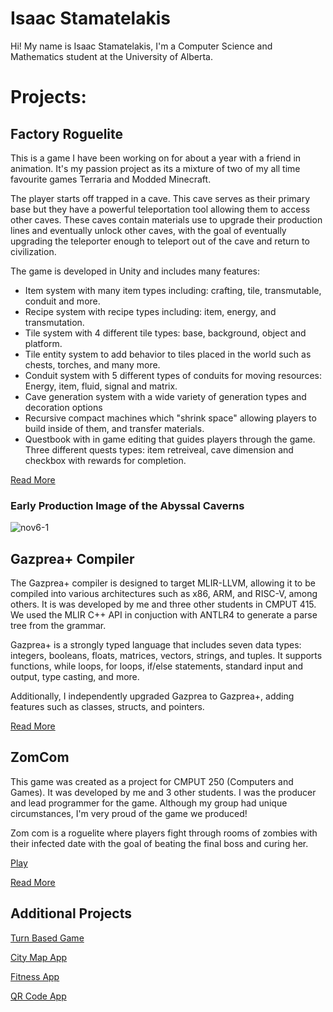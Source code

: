 # Isaac Stamatelakis
Hi! My name is Isaac Stamatelakis, I'm a Computer Science and Mathematics student at the University of Alberta.


# Projects:

## Factory Roguelite
This is a game I have been working on for about a year with a friend in animation. It's my passion project as its a mixture of two of my all time favourite games Terraria and Modded Minecraft. 

The player starts off trapped in a cave. This cave serves as their primary base but they have a powerful teleportation tool allowing them to access other caves. These caves contain materials use to upgrade their production lines and eventually unlock other caves, with the goal of eventually upgrading the teleporter enough to teleport out of the cave and return to civilization.

The game is developed in Unity and includes many features:
* Item system with many item types including: crafting, tile, transmutable, conduit and more.
* Recipe system with recipe types including: item, energy, and transmutation.
* Tile system with 4 different tile types: base, background, object and platform.
* Tile entity system to add behavior to tiles placed in the world such as chests, torches, and many more.
* Conduit system with 5 different types of conduits for moving resources: Energy, item, fluid, signal and matrix.
* Cave generation system with a wide variety of generation types and decoration options
* Recursive compact machines which "shrink space" allowing players to build inside of them, and transfer materials.
* Questbook with in game editing that guides players through the game. Three different quests types: item retreiveal, cave dimension and checkbox with rewards for completion.

[Read More](url)

### Early Production Image of the Abyssal Caverns 
![nov6-1](https://github.com/user-attachments/assets/4751dd1b-c036-43d9-833c-98bda154ea60)

## Gazprea+ Compiler
The Gazprea+ compiler is designed to target MLIR-LLVM, allowing it to be compiled into various architectures such as x86, ARM, and RISC-V, among others. It is was developed by me and three other students in CMPUT 415. We used the MLIR C++ API in conjuction with ANTLR4 to generate a parse tree from the grammar.

Gazprea+ is a strongly typed language that includes seven data types: integers, booleans, floats, matrices, vectors, strings, and tuples. It supports functions, while loops, for loops, if/else statements, standard input and output, type casting, and more.

Additionally, I independently upgraded Gazprea to Gazprea+, adding features such as classes, structs, and pointers.

[Read More](url)

## ZomCom
This game was created as a project for CMPUT 250 (Computers and Games). It was developed by me and 3 other students. I was the producer and lead programmer for the game. Although my group had unique circumstances, I'm very proud of the game we produced!

Zom com is a roguelite where players fight through rooms of zombies with their infected date with the goal of beating the final boss and curing her.

[Play](url)

[Read More](url)

## Additional Projects
[Turn Based Game](url)

[City Map App](url)

[Fitness App](url)

[QR Code App](url)


